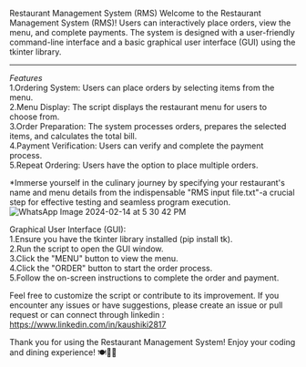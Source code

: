 Restaurant Management System (RMS)
Welcome to the Restaurant Management System (RMS)!
Users can interactively place orders, view the menu, and complete payments.
The system is designed with a user-friendly command-line interface and a basic graphical user interface (GUI) using the tkinter library.
***********************************************
*Features*  
1.Ordering System: Users can place orders by selecting items from the menu.  
2.Menu Display: The script displays the restaurant menu for users to choose from.  
3.Order Preparation: The system processes orders, prepares the selected items, and calculates the total bill.  
4.Payment Verification: Users can verify and complete the payment process.  
5.Repeat Ordering: Users have the option to place multiple orders.  

 
*Immerse yourself in the culinary journey by specifying your restaurant's name and menu details from the indispensable "RMS input file.txt"-a crucial step for effective testing and seamless program execution.
![WhatsApp Image 2024-02-14 at 5 30 42 PM](https://github.com/kaushiki2817/Restaurant-Management-System/assets/156915055/13680bd9-c834-4b8e-b79d-6c3514bbb0c3)


Graphical User Interface (GUI):  
1.Ensure you have the tkinter library installed (pip install tk).  
2.Run the script to open the GUI window.  
3.Click the "MENU" button to view the menu.  
4.Click the "ORDER" button to start the order process.  
5.Follow the on-screen instructions to complete the order and payment.  


Feel free to customize the script or contribute to its improvement. If you encounter any issues or have suggestions, please create an issue or pull request or can connect through linkedin : https://www.linkedin.com/in/kaushiki2817

Thank you for using the Restaurant Management System! Enjoy your coding and dining experience! 🍽️👩‍🍳 


